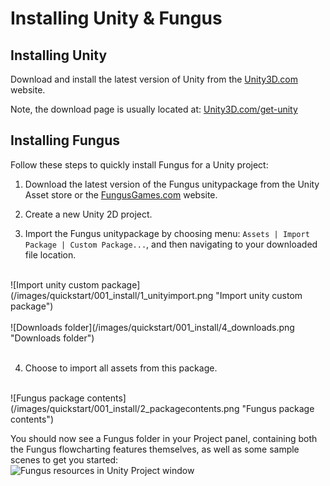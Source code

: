 # Installing Unity & Fungus

## Installing Unity
Download and install the latest version of Unity from the
[Unity3D.com]
website.

Note, the download page is usually located at:
[Unity3D.com/get-unity]

## Installing Fungus
Follow these steps to quickly install Fungus for a Unity project:

1. Download the latest version of the Fungus unitypackage from the Unity Asset store or the [FungusGames.com] website.

2. Create a new Unity 2D project.

3. Import the Fungus unitypackage by choosing menu: ``Assets | Import Package | Custom Package...``, and then navigating to your downloaded file location.
<br>
![Import unity custom package](/images/quickstart/001_install/1_unityimport.png "Import unity custom package")
<br>
<br>
![Downloads folder](/images/quickstart/001_install/4_downloads.png "Downloads folder")
<br>
<br>

4. Choose to import all assets from this package.
<br>
![Fungus package contents](/images/quickstart/001_install/2_packagecontents.png "Fungus package contents")
<br>

You should now see a Fungus folder in your Project panel, containing both the Fungus flowcharting features themselves, as well as some sample scenes to get you started:
<br>
![Fungus resources in Unity Project window](/images/quickstart/001_install/3_fungusproject.png "Fungus resources in Unity Project window")

[Unity3D.com]: http://www.unity3d.com
[Unity3D.com/get-unity]: http://unity3d.com/get-unity
[FungusGames.com]: http://www.fungusgames.com
